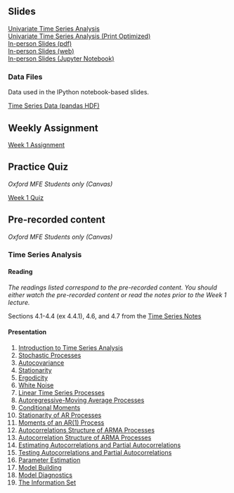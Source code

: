 <!--
.. title: Financial Econometrics II: Week 1
.. slug: hilary-term-1
.. date: 2020-11-27 17:51:04 UTC
.. tags: teaching, mfe
.. category: teaching 
.. link: 
.. description: Teaching resources for MFE Financial Econometrics II Week 1
.. type: text
.. jumbotron_color: #002147
.. jumbotron_light: True
.. jumbotron: MFE Financial Econometrics II: Week 1
.. jumbotron_text: Teaching material from Week 1.
-->

## Slides


[Univariate Time Series Analysis](/files/teaching/mfe/slides/time_series_slides_2020-2021.pdf) <br />
[Univariate Time Series Analysis (Print Optimized)](/files/teaching/mfe/slides/time_series_slides_2020-2021-print.pdf)  <br />
[In-person Slides (pdf)](/files/teaching/mfe/slides/time-series-2020-21-in-person-slides.pdf)  <br />
[In-person Slides (web)](/files/teaching/mfe/slides/time-series-slides-2020-2021.html)  <br />
[In-person Slides (Jupyter Notebook)](/files/teaching/mfe/slides/time-series-slides-2020-2021.ipynb)  <br />

### Data Files

Data used in the IPython notebook-based slides.

[Time Series Data (pandas HDF)](/files/teaching/mfe/data/time-series-data.h5)

## Weekly Assignment

[Week 1 Assignment](/files/teaching/mfe/homework/ht-week-1-assignment.pdf)

## Practice Quiz

_Oxford MFE Students only (Canvas)_

[Week 1 Quiz](https://canvas.sbs.ox.ac.uk/courses/1914/quizzes/2088)

## Pre-recorded content

_Oxford MFE Students only (Canvas)_

### Time Series Analysis

#### Reading

_The readings listed correspond to the pre-recorded content. You should either 
watch the pre-recorded content or read the notes prior to the Week 1 lecture._

Sections 4.1-4.4 (ex 4.4.1), 4.6, and 4.7 from the [Time Series Notes](/files/teaching/mfe/notes/financial-econometrics-2020-2021-chapter-4.pdf)

#### Presentation

01. [Introduction to Time Series Analysis](https://ox.cloud.panopto.eu/Panopto/Pages/Viewer.aspx?id=debd94f6-02af-4316-8a2a-acae011d3fa3)
02. [Stochastic Processes](https://ox.cloud.panopto.eu/Panopto/Pages/Viewer.aspx?id=1d094144-2301-4ad2-b177-acae011d833c)
03. [Autocovariance](https://ox.cloud.panopto.eu/Panopto/Pages/Viewer.aspx?id=c8441dfc-dc5f-4c48-ac78-acae011d691c)
04. [Stationarity](https://ox.cloud.panopto.eu/Panopto/Pages/Viewer.aspx?id=6e05f055-6075-46c8-be87-acae011da5ab)
05. [Ergodicity](https://ox.cloud.panopto.eu/Panopto/Pages/Viewer.aspx?id=d0a31c23-341c-499a-8454-acae011db6a6)
06. [White Noise](https://ox.cloud.panopto.eu/Panopto/Pages/Viewer.aspx?id=c77fdfcb-1469-411c-bc6a-acae011dc35c)
07. [Linear Time Series Processes](https://ox.cloud.panopto.eu/Panopto/Pages/Viewer.aspx?id=65346da0-79ec-4fff-a8fc-acae0126af4d)
08. [Autoregressive-Moving Average Processes](https://ox.cloud.panopto.eu/Panopto/Pages/Viewer.aspx?id=72ed63f5-0600-43c0-a15f-acae013b2e64)
09. [Conditional Moments](https://ox.cloud.panopto.eu/Panopto/Pages/Viewer.aspx?id=5b69270a-2d6b-4dfc-92f7-acaf007d3722)
10. [Stationarity of AR Processes](https://ox.cloud.panopto.eu/Panopto/Pages/Viewer.aspx?id=c5e75632-ea6c-4c67-972f-acb10086540e)
11. [Moments of an AR(1) Process](https://ox.cloud.panopto.eu/Panopto/Pages/Viewer.aspx?id=9dac0aa2-d22c-49c2-887f-acb100865b58)
12. [Autocorrelations Structure of ARMA Processes](https://ox.cloud.panopto.eu/Panopto/Pages/Viewer.aspx?id=7e55cbf0-9126-4b3d-8d2b-acb100866450)
13. [Autocorrelation Structure of ARMA Processes](https://ox.cloud.panopto.eu/Panopto/Pages/Viewer.aspx?id=255b0c55-c113-4da4-b331-acb100866ca4)
14. [Estimating Autocorrelations and Partial Autocorrelations](https://ox.cloud.panopto.eu/Panopto/Pages/Viewer.aspx?id=935c95ee-36c6-4f19-b026-acb10086af3f)
15. [Testing Autocorrelations and Partial Autocorrelations](https://ox.cloud.panopto.eu/Panopto/Pages/Viewer.aspx?id=bce2aa30-48bd-4536-bc0f-acb10086c95c)
16. [Parameter Estimation](https://ox.cloud.panopto.eu/Panopto/Pages/Viewer.aspx?id=f6d10081-77e8-402d-8547-acb000a38bac)
17. [Model Building](https://ox.cloud.panopto.eu/Panopto/Pages/Viewer.aspx?id=b44336f7-333d-4665-a601-acb0012feb9b)
18. [Model Diagnostics](https://ox.cloud.panopto.eu/Panopto/Pages/Viewer.aspx?id=1961f413-f991-4699-98a4-acb000f897e4)
19. [The Information Set](https://ox.cloud.panopto.eu/Panopto/Pages/Viewer.aspx?id=21a4194a-2f65-42c6-be0d-acb1008749df)
<!--
20. [Loss Functions](https://ox.cloud.panopto.eu/Panopto/Pages/Viewer.aspx?id=f25c754a-70bb-4cb8-9ffd-ac770132c8f2)
21. [Forecasting](https://ox.cloud.panopto.eu/Panopto/Pages/Viewer.aspx?id=f25c754a-70bb-4cb8-9ffd-ac770132c8f2)
22. [Mincer-Zarnowitz Tests](https://ox.cloud.panopto.eu/Panopto/Pages/Viewer.aspx?id=f25c754a-70bb-4cb8-9ffd-ac770132c8f2)
23. [Diebold-Mariano Tests](https://ox.cloud.panopto.eu/Panopto/Pages/Viewer.aspx?id=f25c754a-70bb-4cb8-9ffd-ac770132c8f2)
24. [Nonstationary Time Series](https://ox.cloud.panopto.eu/Panopto/Pages/Viewer.aspx?id=f25c754a-70bb-4cb8-9ffd-ac770132c8f2)
25. [The Lag Operator](https://ox.cloud.panopto.eu/Panopto/Pages/Viewer.aspx?id=f25c754a-70bb-4cb8-9ffd-ac770132c8f2)
26. [Seasonality](https://ox.cloud.panopto.eu/Panopto/Pages/Viewer.aspx?id=f25c754a-70bb-4cb8-9ffd-ac770132c8f2)
27. [ARMA Modeling of Seasonality](https://ox.cloud.panopto.eu/Panopto/Pages/Viewer.aspx?id=f25c754a-70bb-4cb8-9ffd-ac770132c8f2)
28. [Random Walks, Unit Roots and Stochastic Trends](https://ox.cloud.panopto.eu/Panopto/Pages/Viewer.aspx?id=f25c754a-70bb-4cb8-9ffd-ac770132c8f2)
29. [Testing for Unit Roots](https://ox.cloud.panopto.eu/Panopto/Pages/Viewer.aspx?id=f25c754a-70bb-4cb8-9ffd-ac770132c8f2)
30. [Seasonal Differencing](https://ox.cloud.panopto.eu/Panopto/Pages/Viewer.aspx?id=f25c754a-70bb-4cb8-9ffd-ac770132c8f2)
31. [Self-Exciting Threshold Autoregression](https://ox.cloud.panopto.eu/Panopto/Pages/Viewer.aspx?id=f25c754a-70bb-4cb8-9ffd-ac770132c8f2)
32. [Markov-Switching Models](https://ox.cloud.panopto.eu/Panopto/Pages/Viewer.aspx?id=f25c754a-70bb-4cb8-9ffd-ac770132c8f2)
-->